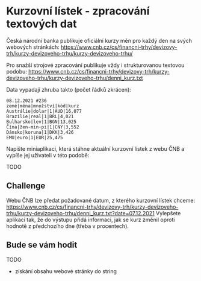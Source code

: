 # Kurzovní lístek - zpracování textových dat

Česká národní banka publikuje oficiální kurzy měn pro každý den na svých webových stránkách: https://www.cnb.cz/cs/financni-trhy/devizovy-trh/kurzy-devizoveho-trhu/kurzy-devizoveho-trhu/

Pro snažší strojové zpracování publikuje vždy i strukturovanou textovou podobu: https://www.cnb.cz/cs/financni-trhy/devizovy-trh/kurzy-devizoveho-trhu/kurzy-devizoveho-trhu/denni_kurz.txt

Data vypadají zhruba takto (počet řádků zkrácen):
```
08.12.2021 #236
země|měna|množství|kód|kurz
Austrálie|dolar|1|AUD|16,077
Brazílie|real|1|BRL|4,021
Bulharsko|lev|1|BGN|13,025
Čína|žen-min-pi|1|CNY|3,552
Dánsko|koruna|1|DKK|3,426
EMU|euro|1|EUR|25,475
```

Napište miniaplikaci, která stáhne aktuální kurzovní lístek z webu ČNB a vypíše jej uživateli v této podobě:

TODO

## Challenge
Webu ČNB lze předat požadované datum, z kterého kurzovní lístek chceme: https://www.cnb.cz/cs/financni-trhy/devizovy-trh/kurzy-devizoveho-trhu/kurzy-devizoveho-trhu/denni_kurz.txt?date=07.12.2021
Vylepšete aplikaci tak, že do výstupu přidá informaci, jak se kurz změnil oproti hodnotě z předchozího dne (třeba v procentech).

## Bude se vám hodit
TODO
* získání obsahu webové stránky do string
